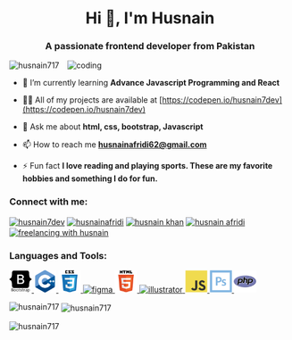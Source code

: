 <h1 align="center">Hi 👋, I'm Husnain</h1>
<h3 align="center">A passionate frontend developer from Pakistan</h3>

<img align="right" alt="coding" width="400" src="https://user-images.githubusercontent.com/55389276/140866485-8fb1c876-9a8f-4d6a-98dc-08c4981eaf70.gif">

<p align="left"> <img src="https://komarev.com/ghpvc/?username=husnain717&label=Profile%20views&color=0e75b6&style=flat" alt="husnain717" /> </p>

- 🌱 I’m currently learning **Advance Javascript Programming and React**

- 👨‍💻 All of my projects are available at [https://codepen.io/husnain7dev](https://codepen.io/husnain7dev)

- 💬 Ask me about **html, css, bootstrap, Javascript**

- 📫 How to reach me **husnainafridi62@gmail.com**

- ⚡ Fun fact **I love reading and playing sports. These are my favorite hobbies and something I do for fun.**

<h3 align="left">Connect with me:</h3>
<p align="left">
<a href="https://codepen.io/husnain7dev" target="blank"><img align="center" src="https://raw.githubusercontent.com/rahuldkjain/github-profile-readme-generator/master/src/images/icons/Social/codepen.svg" alt="husnain7dev" height="30" width="40" /></a>
<a href="https://linkedin.com/in/husnainafridi" target="blank"><img align="center" src="https://raw.githubusercontent.com/rahuldkjain/github-profile-readme-generator/master/src/images/icons/Social/linked-in-alt.svg" alt="husnainafridi" height="30" width="40" /></a>
<a href="https://fb.com/husnain khan" target="blank"><img align="center" src="https://raw.githubusercontent.com/rahuldkjain/github-profile-readme-generator/master/src/images/icons/Social/facebook.svg" alt="husnain khan" height="30" width="40" /></a>
<a href="https://www.behance.net/husnain afridi" target="blank"><img align="center" src="https://raw.githubusercontent.com/rahuldkjain/github-profile-readme-generator/master/src/images/icons/Social/behance.svg" alt="husnain afridi" height="30" width="40" /></a>
<a href="https://www.youtube.com/c/freelancing with husnain" target="blank"><img align="center" src="https://raw.githubusercontent.com/rahuldkjain/github-profile-readme-generator/master/src/images/icons/Social/youtube.svg" alt="freelancing with husnain" height="30" width="40" /></a>
</p>

<h3 align="left">Languages and Tools:</h3>
<p align="left"> <a href="https://getbootstrap.com" target="_blank" rel="noreferrer"> <img src="https://raw.githubusercontent.com/devicons/devicon/master/icons/bootstrap/bootstrap-plain-wordmark.svg" alt="bootstrap" width="40" height="40"/> </a> <a href="https://www.w3schools.com/cpp/" target="_blank" rel="noreferrer"> <img src="https://raw.githubusercontent.com/devicons/devicon/master/icons/cplusplus/cplusplus-original.svg" alt="cplusplus" width="40" height="40"/> </a> <a href="https://www.w3schools.com/css/" target="_blank" rel="noreferrer"> <img src="https://raw.githubusercontent.com/devicons/devicon/master/icons/css3/css3-original-wordmark.svg" alt="css3" width="40" height="40"/> </a> <a href="https://www.figma.com/" target="_blank" rel="noreferrer"> <img src="https://www.vectorlogo.zone/logos/figma/figma-icon.svg" alt="figma" width="40" height="40"/> </a> <a href="https://www.w3.org/html/" target="_blank" rel="noreferrer"> <img src="https://raw.githubusercontent.com/devicons/devicon/master/icons/html5/html5-original-wordmark.svg" alt="html5" width="40" height="40"/> </a> <a href="https://www.adobe.com/in/products/illustrator.html" target="_blank" rel="noreferrer"> <img src="https://www.vectorlogo.zone/logos/adobe_illustrator/adobe_illustrator-icon.svg" alt="illustrator" width="40" height="40"/> </a> <a href="https://developer.mozilla.org/en-US/docs/Web/JavaScript" target="_blank" rel="noreferrer"> <img src="https://raw.githubusercontent.com/devicons/devicon/master/icons/javascript/javascript-original.svg" alt="javascript" width="40" height="40"/> </a> <a href="https://www.photoshop.com/en" target="_blank" rel="noreferrer"> <img src="https://raw.githubusercontent.com/devicons/devicon/master/icons/photoshop/photoshop-line.svg" alt="photoshop" width="40" height="40"/> </a> <a href="https://www.php.net" target="_blank" rel="noreferrer"> <img src="https://raw.githubusercontent.com/devicons/devicon/master/icons/php/php-original.svg" alt="php" width="40" height="40"/> </a> </p>

<p><img align="left" src="https://github-readme-stats.vercel.app/api/top-langs?username=husnain717&show_icons=true&locale=en&layout=compact" alt="husnain717" /></p>

<p>&nbsp;<img align="center" src="https://github-readme-stats.vercel.app/api?username=husnain717&show_icons=true&locale=en" alt="husnain717" /></p>

<p><img align="center" src="https://github-readme-streak-stats.herokuapp.com/?user=husnain717&" alt="husnain717" /></p>
